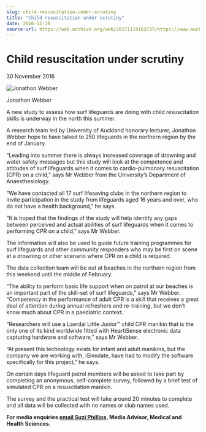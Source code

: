 ```yaml
---
slug: child-resuscitation-under-scrutiny
title: "Child resuscitation under scrutiny"
date: 2016-11-30
source-url: https://web.archive.org/web/20171119163737/https://www.auckland.ac.nz/en/about/news-events-and-notices/news/news-2016/11/child-resuscitation-under-scrutiny.html
---
```

Child resuscitation under scrutiny
==================================

30 November 2016

![Jonathon Webber](https://www.auckland.ac.nz/en/about/news-events-and-notices/news/news-2016/11/child-resuscitation-under-scrutiny/_jcr_content/par/textimage/image.img.jpg/1480556864343.jpg "Jonathon Webber")

Jonathon Webber

A new study to assess how surf lifeguards are doing with child resuscitation skills is underway in the north this summer.

A research team led by University of Auckland honorary lecturer, Jonathon Webber hope to have talked to 250 lifeguards in the northern region by the end of January.

“Leading into summer there is always increased coverage of drowning and water safety messages but this study will look at the competence and attitudes of surf lifeguards when it comes to cardio-pulmonary resuscitation (CPR) on a child,” says Mr Webber from the University’s Department of Anaesthesiology.

“We have contacted all 17 surf lifesaving clubs in the northern region to invite participation in the study from lifeguards aged 16 years and over, who do not have a health background,” he says.

“It is hoped that the findings of the study will help identify any gaps between perceived and actual abilities of surf lifeguards when it comes to performing CPR on a child,” says Mr Webber.

The information will also be used to guide future training programmes for surf lifeguards and other community responders who may be first on scene at a drowning or other scenario where CPR on a child is required.

The data collection team will be out at beaches in the northern region from this weekend until the middle of February.

“The ability to perform basic life support when on patrol at our beaches is an important part of the skill-set of surf lifeguards,” says Mr Webber. “Competency in the performance of adult CPR is a skill that receives a great deal of attention during annual refreshers and re-training, but we don’t know much about CPR in a paediatric context.

“Researchers will use a Laerdal Little Junior™ child CPR manikin that is the only one of its kind worldwide fitted with HeartiSense electronic data capturing hardware and software,” says Mr Webber.

“At present this technology exists for infant and adult manikins, but the company we are working with, iSimulate, have had to modify the software specifically for this project,” he says.

On certain days lifeguard patrol members will be asked to take part by completing an anonymous, self-complete survey, followed by a brief test of simulated CPR on a resuscitation manikin.

The survey and the practical test will take around 20 minutes to complete and all data will be collected with no names or club names used.

**For media enquiries [email Suzi Phillips,](mailto:s.phillips@auckland.ac.nz) Media Advisor, Medical and Health Sciences.**